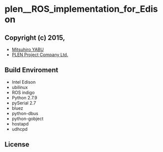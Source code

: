 plen__ROS_implementation_for_Edison
================================================================================
Copyright (c) 2015,
---
- [Mitsuhiro YABU](https://github.com/MitsuhiroYabu)
- [PLEN Project Company Ltd.](http://plen.jp)

Build Enviroment
---
- Intel Edison
- ubilinux
- ROS indigo
- Python 2.7.9
- pySerial 2.7
- bluez
- python-dbus
- python-gobject
- hostapd
- udhcpd

License
---